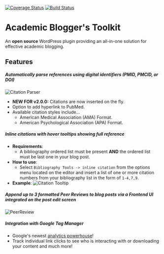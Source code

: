 [![Coverage Status](https://coveralls.io/repos/github/dsifford/academic-bloggers-toolkit/badge.svg?branch=master)](https://coveralls.io/github/dsifford/academic-bloggers-toolkit?branch=master) [![Build Status](https://travis-ci.org/dsifford/academic-bloggers-toolkit.svg?branch=master)](https://travis-ci.org/dsifford/academic-bloggers-toolkit)

# Academic Blogger's Toolkit
An **open source** WordPress plugin providing an all-in-one solution for effective academic blogging.

## Features

##### Automatically parse references using digital identifiers (PMID, PMCID, or DOI)
![Citation Parser](http://i.imgur.com/QrQ2CYw.gif)
- **NEW FOR v2.0.0:** Citations are now inserted on the fly.
- Option to add hyperlink to PubMed.
- Available citation styles include...
    + American Medical Association (AMA) Format.
    + American Psychological Association (APA) Format.

##### Inline citations with hover tooltips showing full reference
- **Requirements**:
    - A bibliography ordered list must be present **AND** the ordered list must be last one in your blog post.
- **How to use**:
    - Select `Bibliography Tools -> inline citation` from the options menu located on the editor and insert a list of one or more citation numbers from your bibliography list in the form of `1-4,7,9`.
- **Example**:
![Citation Tooltip](http://i.giphy.com/OLHXBVG8P8lnG.gif)

##### Append up to 3 formatted Peer Reviews to blog posts via a Frontend UI integrated on the post edit screen
![PeerReview](http://i.giphy.com/MlhWhSPG0Pwre.gif)

##### Integration with Google Tag Manager
- Google's newest [analytics powerhouse](http://www.google.com/tagmanager/)!
- Track individual link clicks to see who is interacting with or downloading your content and much more!
